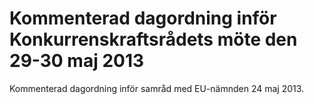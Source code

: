 # Kommenterad dagordning inför Konkurrenskraftsrådets möte den 29-30 maj 2013

Kommenterad dagordning inför samråd med EU-nämnden 24 maj 2013.
